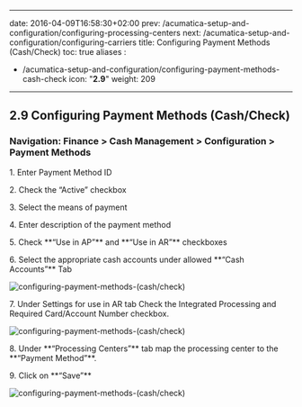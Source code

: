 
---
date: 2016-04-09T16:58:30+02:00
prev: /acumatica-setup-and-configuration/configuring-processing-centers
next: /acumatica-setup-and-configuration/configuring-carriers
title: Configuring Payment Methods (Cash/Check)
toc: true
aliases :
  - /acumatica-setup-and-configuration/configuring-payment-methods-cash-check
icon: "<b>2.9</b>"
weight: 209
---

## 2.9 Configuring Payment Methods (Cash/Check)

### Navigation: Finance > Cash Management > Configuration > Payment Methods

<p>1. Enter Payment Method ID</p>

<p>2. Check the “Active” checkbox</p>

<p>3. Select the means of payment</p>

<p>4. Enter description of the payment method</p>

<p>5. Check **“Use in AP”** and **“Use in AR”** checkboxes</p>

<p>6. Select the appropriate cash accounts under allowed **“Cash Accounts”** Tab</p>

![configuring-payment-methods-(cash/check)](images/configuring-payment-methods-(cash/check)-1.png?classes=shadow)

<p>7. Under Settings for use in AR tab Check the Integrated Processing and Required Card/Account Number
checkbox.</p>

![configuring-payment-methods-(cash/check)](images/configuring-payment-methods-(cash/check)-1.png?classes=shadow)

<p>8. Under **“Processing Centers”** tab map the processing center to the **“Payment Method”**.</p>

<p>9. Click on **“Save”**</p>

![configuring-payment-methods-(cash/check)](images/configuring-payment-methods-(cash/check)-1.png?classes=shadow)
